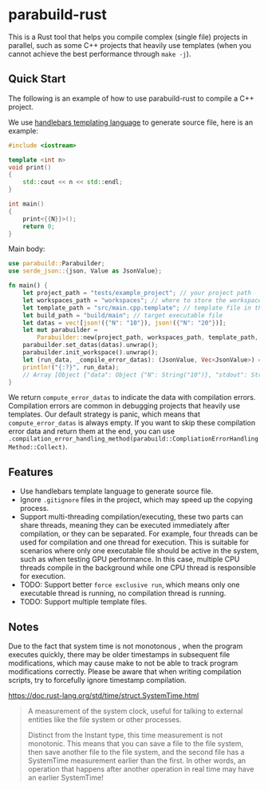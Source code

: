 # parabuild-rust

This is a Rust tool that helps you compile complex (single file) projects in parallel, such as some C++ projects that heavily use templates (when you cannot achieve the best performance through `make -j`).

## Quick Start

The following is an example of how to use parabuild-rust to compile a C++ project.

We use [handlebars templating language](https://handlebarsjs.com/) to generate source file, here is an example:

```cpp
#include <iostream>

template <int n>
void print()
{
    std::cout << n << std::endl;
}

int main()
{
    print<{{N}}>();
    return 0;
}
```

Main body:

```rust
use parabuild::Parabuilder;
use serde_json::{json, Value as JsonValue};

fn main() {
    let project_path = "tests/example_project"; // your project path
    let workspaces_path = "workspaces"; // where to store the workspaces, executables, etc.
    let template_path = "src/main.cpp.template"; // template file in the project
    let build_path = "build/main"; // target executable file
    let datas = vec![json!({"N": "10"}), json!({"N": "20"})];
    let mut parabuilder =
        Parabuilder::new(project_path, workspaces_path, template_path, build_path);
    parabuilder.set_datas(datas).unwrap();
    parabuilder.init_workspace().unwrap();
    let (run_data, _compile_error_datas): (JsonValue, Vec<JsonValue>) = parabuilder.run().unwrap();
    println!("{:?}", run_data);
    // Array [Object {"data": Object {"N": String("10")}, "stdout": String("10\n")}, Object {"data": Object {"N": String("20")}, "stdout": String("20\n")}]
}
```

We return `compute_error_datas` to indicate the data with compilation errors. Compilation errors are common in debugging projects that heavily use templates. Our default strategy is panic, which means that `compute_error_datas` is always empty. If you want to skip these compilation error data and return them at the end, you can use `.compilation_error_handling_method(parabuild::CompliationErrorHandlingMethod::Collect)`.

## Features

- Use handlebars template language to generate source file.
- Ignore `.gitignore` files in the project, which may speed up the copying process.
- Support multi-threading compilation/executing, these two parts can share threads, meaning they can be executed immediately after compilation, or they can be separated. For example, four threads can be used for compilation and one thread for execution. This is suitable for scenarios where only one executable file should be active in the system, such as when testing GPU performance. In this case, multiple CPU threads compile in the background while one CPU thread is responsible for execution.
- TODO: Support better `force exclusive run`, which means only one executable thread is running, no compilation thread is running.
- TODO: Support multiple template files.

## Notes

Due to the fact that system time is not monotonous , when the program executes quickly, there may be older timestamps in subsequent file modifications, which may cause make to not be able to track program modifications correctly. Please be aware that when writing compilation scripts, try to forcefully ignore timestamp compilation.

https://doc.rust-lang.org/std/time/struct.SystemTime.html

> A measurement of the system clock, useful for talking to external entities like the file system or other processes.
>
> Distinct from the Instant type, this time measurement is not monotonic. This means that you can save a file to the file system, then save another file to the file system, and the second file has a SystemTime measurement earlier than the first. In other words, an operation that happens after another operation in real time may have an earlier SystemTime!